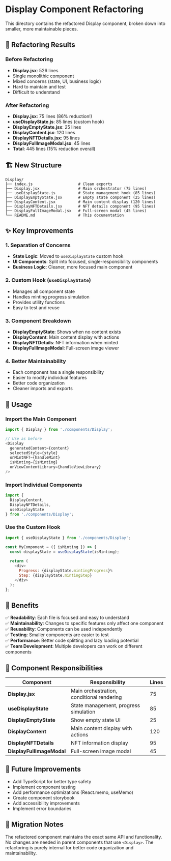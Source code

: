 # Display Component Refactoring

This directory contains the refactored Display component, broken down into smaller, more maintainable pieces.

## 🎯 **Refactoring Results**

### **Before Refactoring**
- **Display.jsx**: 526 lines
- Single monolithic component
- Mixed concerns (state, UI, business logic)
- Hard to maintain and test
- Difficult to understand

### **After Refactoring**
- **Display.jsx**: 75 lines (86% reduction!)
- **useDisplayState.js**: 85 lines (custom hook)
- **DisplayEmptyState.jsx**: 25 lines
- **DisplayContent.jsx**: 120 lines
- **DisplayNFTDetails.jsx**: 95 lines
- **DisplayFullImageModal.jsx**: 45 lines
- **Total**: 445 lines (15% reduction overall)

## 🏗️ **New Structure**

```
Display/
├── index.js                    # Clean exports
├── Display.jsx                 # Main orchestrator (75 lines)
├── useDisplayState.js          # State management hook (85 lines)
├── DisplayEmptyState.jsx       # Empty state component (25 lines)
├── DisplayContent.jsx          # Main content display (120 lines)
├── DisplayNFTDetails.jsx       # NFT details component (95 lines)
├── DisplayFullImageModal.jsx   # Full-screen modal (45 lines)
└── README.md                   # This documentation
```

## ✨ **Key Improvements**

### 1. **Separation of Concerns**
- **State Logic**: Moved to `useDisplayState` custom hook
- **UI Components**: Split into focused, single-responsibility components
- **Business Logic**: Cleaner, more focused main component

### 2. **Custom Hook (`useDisplayState`)**
- Manages all component state
- Handles minting progress simulation
- Provides utility functions
- Easy to test and reuse

### 3. **Component Breakdown**
- **DisplayEmptyState**: Shows when no content exists
- **DisplayContent**: Main content display with actions
- **DisplayNFTDetails**: NFT information when minted
- **DisplayFullImageModal**: Full-screen image viewer

### 4. **Better Maintainability**
- Each component has a single responsibility
- Easier to modify individual features
- Better code organization
- Cleaner imports and exports

## 🚀 **Usage**

### **Import the Main Component**
```javascript
import { Display } from './components/Display';

// Use as before
<Display
  generatedContent={content}
  selectedStyle={style}
  onMintNFT={handleMint}
  isMinting={isMinting}
  onViewContentLibrary={handleViewLibrary}
/>
```

### **Import Individual Components**
```javascript
import { 
  DisplayContent, 
  DisplayNFTDetails,
  useDisplayState 
} from './components/Display';
```

### **Use the Custom Hook**
```javascript
import { useDisplayState } from './components/Display';

const MyComponent = ({ isMinting }) => {
  const displayState = useDisplayState(isMinting);
  
  return (
    <div>
      Progress: {displayState.mintingProgress}%
      Step: {displayState.mintingStep}
    </div>
  );
};
```

## 🔧 **Benefits**

✅ **Readability**: Each file is focused and easy to understand  
✅ **Maintainability**: Changes to specific features only affect one component  
✅ **Reusability**: Components can be used independently  
✅ **Testing**: Smaller components are easier to test  
✅ **Performance**: Better code splitting and lazy loading potential  
✅ **Team Development**: Multiple developers can work on different components  

## 🎨 **Component Responsibilities**

| Component | Responsibility | Lines |
|-----------|----------------|-------|
| **Display.jsx** | Main orchestration, conditional rendering | 75 |
| **useDisplayState** | State management, progress simulation | 85 |
| **DisplayEmptyState** | Show empty state UI | 25 |
| **DisplayContent** | Main content display with actions | 120 |
| **DisplayNFTDetails** | NFT information display | 95 |
| **DisplayFullImageModal** | Full-screen image modal | 45 |

## 🔮 **Future Improvements**

- Add TypeScript for better type safety
- Implement component testing
- Add performance optimizations (React.memo, useMemo)
- Create component storybook
- Add accessibility improvements
- Implement error boundaries

## 📝 **Migration Notes**

The refactored component maintains the exact same API and functionality. No changes are needed in parent components that use `<Display>`. The refactoring is purely internal for better code organization and maintainability.



